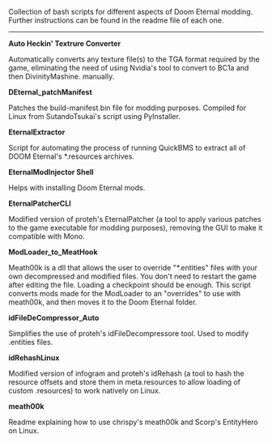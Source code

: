 Collection of bash scripts for different aspects of Doom Eternal modding. Further instructions can be found in the readme file of each one.

------------------------

**Auto Heckin' Textrure Converter**

Automatically converts any texture file(s) to the TGA format required by the game, eliminating the need of using Nvidia's tool to convert to BC1a and then DivinityMashine. manually.

**DEternal_patchManifest**

Patches the build-manifest.bin file for modding purposes. Compiled for Linux from SutandoTsukai's script using PyInstaller.

**EternalExtractor**

Script for automating the process of running QuickBMS to extract all of DOOM Eternal's \*.resources archives.

**EternalModInjector Shell**

Helps with installing Doom Eternal mods.

**EternalPatcherCLI**

Modified version of proteh's EternalPatcher (a tool to apply various patches to the game executable for modding purposes), removing the GUI to make it compatible with Mono.

**ModLoader_to_MeatHook**

Meath00k is a dll that allows the user to override "\*.entities" files with your own decompressed and modified files. You don't need to restart the game after editing the file. Loading a checkpoint should be enough. This script converts mods made for the ModLoader to an "overrides" to use with meath00k, and then moves it to the Doom Eternal folder.

**idFileDeCompressor_Auto**

Simplifies the use of proteh's idFileDecompressore tool. Used to modify .entities files.

**idRehashLinux**

Modified version of infogram and proteh's idRehash (a tool to hash the resource offsets and store them in meta.resources to allow loading of custom .resources) to work natively on Linux.

**meath00k**

Readme explaining how to use chrispy's meath00k and Scorp's EntityHero on Linux.
